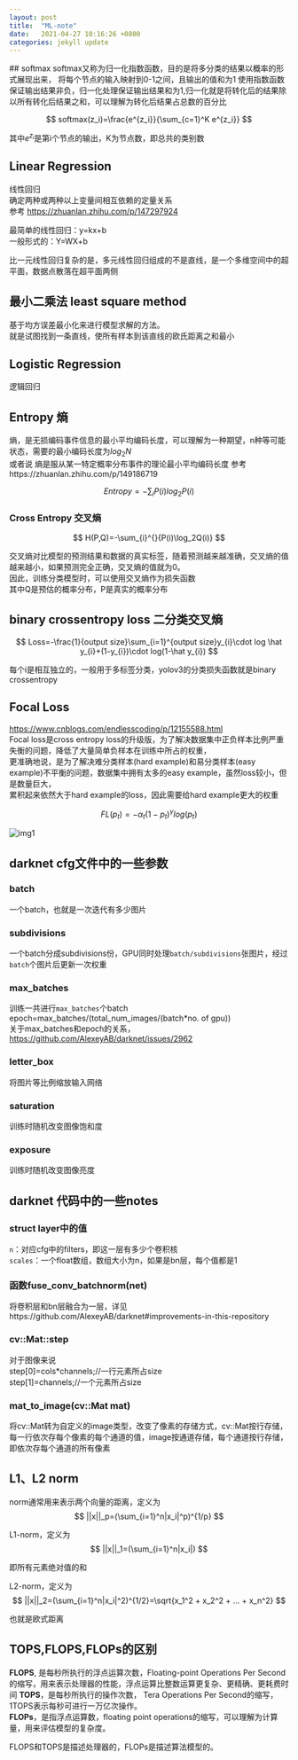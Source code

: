 ```yaml
---
layout: post
title:  "ML-note"
date:   2021-04-27 10:16:26 +0800
categories: jekyll update
---
```


<head>
    <script src="https://cdn.mathjax.org/mathjax/latest/MathJax.js?config=TeX-AMS-MML_HTMLorMML" type="text/javascript"></script>
    <script type="text/x-mathjax-config">
        MathJax.Hub.Config({
            tex2jax: {
            skipTags: ['script', 'noscript', 'style', 'textarea', 'pre'],
            inlineMath: [['$','$']]
            }
        });
    </script>
</head>
## softmax
softmax又称为归一化指数函数，目的是将多分类的结果以概率的形式展现出来，  
将每个节点的输入映射到0-1之间，且输出的值和为1  
使用指数函数保证输出结果非负，归一化处理保证输出结果和为1,归一化就是将转化后的结果除以所有转化后结果之和，可以理解为转化后结果占总数的百分比  

$$
softmax(z_i)=\frac{e^{z_i}}{\sum_{c=1}^K e^{z_i}}
$$

其中$e^{z_i}$是第i个节点的输出，K为节点数，即总共的类别数

## Linear Regression
线性回归   
确定两种或两种以上变量间相互依赖的定量关系   
参考 https://zhuanlan.zhihu.com/p/147297924

最简单的线性回归：y=kx+b   
一般形式的：Y=WX+b

比一元线性回归复杂的是，多元线性回归组成的不是直线，是一个多维空间中的超平面，数据点散落在超平面两侧

## 最小二乘法 least square method
基于均方误差最小化来进行模型求解的方法。  
就是试图找到一条直线，使所有样本到该直线的欧氏距离之和最小

## Logistic Regression
逻辑回归

## Entropy 熵
熵，是无损编码事件信息的最小平均编码长度，可以理解为一种期望，n种等可能状态，需要的最小编码长度为$log_{2}N$    
或者说 熵是服从某一特定概率分布事件的理论最小平均编码长度
参考https://zhuanlan.zhihu.com/p/149186719

$$
Entropy=-\sum_{i}P(i)log_{2}P(i)
$$

### Cross Entropy 交叉熵

$$
H(P,Q)=-\sum_{i}^{}{P(i)\log_2Q(i)}
$$

交叉熵对比模型的预测结果和数据的真实标签，随着预测越来越准确，交叉熵的值越来越小，如果预测完全正确，交叉熵的值就为0。   
因此，训练分类模型时，可以使用交叉熵作为损失函数   
其中Q是预估的概率分布，P是真实的概率分布

## binary crossentropy loss 二分类交叉熵

$$
Loss=-\frac{1}{output size}\sum_{i=1}^{output size}y_{i}\cdot log \hat y_{i}+(1-y_{i})\cdot log(1-\hat y_{i})
$$

每个i是相互独立的，一般用于多标签分类，yolov3的分类损失函数就是binary crossentropy
## Focal Loss
https://www.cnblogs.com/endlesscoding/p/12155588.html    
Focal loss是cross entropy loss的升级版，为了解决数据集中正负样本比例严重失衡的问题，降低了大量简单负样本在训练中所占的权重，   
更准确地说，是为了解决难分类样本(hard example)和易分类样本(easy example)不平衡的问题，数据集中拥有太多的easy example，虽然loss较小，但是数量巨大，   
累积起来依然大于hard example的loss，因此需要给hard example更大的权重   

$$
FL(p_t)=-\alpha_t(1-p_t)^\gamma log(p_t)
$$

![img1]({{site.usr}}/img/focalloss.png)

## darknet cfg文件中的一些参数
### batch
一个batch，也就是一次迭代有多少图片

### subdivisions
一个batch分成subdivisions份，GPU同时处理`batch/subdivisions`张图片，经过`batch`个图片后更新一次权重

### max_batches
训练一共进行`max_batches`个batch   
epoch=max_batches/(total_num_images/(batch*no. of gpu))   
关于max_batches和epoch的关系，     
https://github.com/AlexeyAB/darknet/issues/2962

### letter_box
将图片等比例缩放输入网络

### saturation
训练时随机改变图像饱和度

### exposure
训练时随机改变图像亮度
## darknet 代码中的一些notes
### struct layer中的值
`n`：对应cfg中的filters，即这一层有多少个卷积核   
`scales`：一个float数组，数组大小为n，如果是bn层，每个值都是1

### 函数fuse_conv_batchnorm(net)
将卷积层和bn层融合为一层，详见https://github.com/AlexeyAB/darknet#improvements-in-this-repository

### cv::Mat::step
对于图像来说   
step[0]=cols*channels;//一行元素所占size   
step[1]=channels;//一个元素所占size

### mat_to_image(cv::Mat mat)
将cv::Mat转为自定义的image类型，改变了像素的存储方式，cv::Mat按行存储，每一行依次存每个像素的每个通道的值，image按通道存储，每个通道按行存储，即依次存每个通道的所有像素  

## L1、L2 norm
norm通常用来表示两个向量的距离，定义为   
$$
||x||_p=(\sum_{i=1}^n|x_i|^p)^{1/p}
$$   

L1-norm，定义为   
$$
||x||_1=(\sum_{i=1}^n|x_i|)
$$

即所有元素绝对值的和   

L2-norm，定义为   
$$
||x||_2=(\sum_{i=1}^n|x_i|^2)^{1/2}=\sqrt{x_1^2 + x_2^2 + ... + x_n^2}
$$

也就是欧式距离

## TOPS,FLOPS,FLOPs的区别
**FLOPS**, 是每秒所执行的浮点运算次数，Floating-point Operations Per Second的缩写，用来表示处理器的性能，浮点运算比整数运算更复杂、更精确、更耗费时间
**TOPS**，是每秒所执行的操作次数， Tera Operations Per Second的缩写，1TOPS表示每秒可进行一万亿次操作。   
**FLOPs**，是指浮点运算数，floating point operations的缩写，可以理解为计算量，用来评估模型的复杂度。

FLOPS和TOPS是描述处理器的，FLOPs是描述算法模型的。